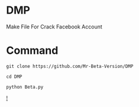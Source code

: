 # DMP
Make File For Crack Facebook Account

# Command

```
git clone https://github.com/Mr-Beta-Version/DMP

cd DMP

python Beta.py

```
[!]()
